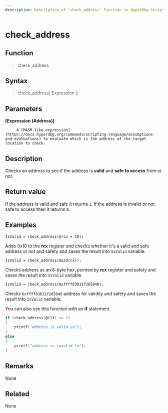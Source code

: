 ```yaml
---
description: Description of 'check_address' function in HyperDbg Scripts
---
```


# check\_address

## Function

> check\_address

## Syntax

> check\_address\( Expression \);

## Parameters

**\[Expression \(Address\)\]**

```text
     A [MASM-like expression](https://docs.hyperdbg.org/commands/scripting-language/assumptions-and-evaluations) to evaluate which is the address of the target location to check.
```

## Description

Checks an address to see if the address is **valid** and **safe to access** from or not.

## Return value

If the address is valid and safe it returns `1`. If the address is invalid or not safe to access then it returns `0`.

## Examples

`IsValid = check_address(@rcx + 10);`

Adds 0x10 to the **rcx** register and checks whether it's a valid and safe address or not and safety and saves the result into `IsValid` variable.

`IsValid = check_address(dq(@rcx));`

Checks address as an 8-byte hex, pointed by **rcx** register and safety and saves the result into `IsValid` variable.

`IsValid = check_address(0xffff83811f265040);`

Checks `0xffff83811f265040` address for validity and safety and saves the result into `IsValid` variable.

You can also use this function with an **if** statement.

```c
if (check_address(@r11) == 1) 
{ 
    printf("address is valid.\n");
}
else 
{
    printf("address is invalid.\n");
}
```

## **Remarks**

None

## Related

None

